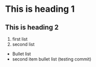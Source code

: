 # This is heading 1
## This is heading 2
1) first list
2) second list
+ Bullet list
+ second item bullet list (testing commit)